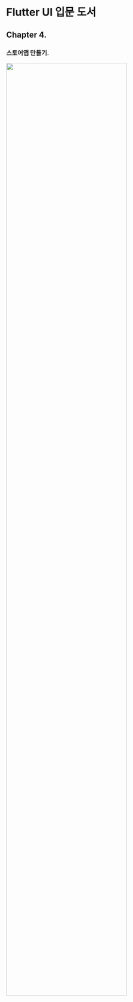 # Flutter UI 입문 도서 
## Chapter 4.          
### 스토어앱 만들기.   

<img width="80%" src="https://user-images.githubusercontent.com/63548632/147472555-47451b31-343d-43ae-9c40-66bc95a0ca20.png"/>
